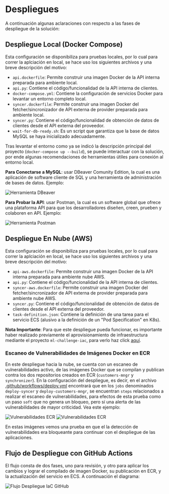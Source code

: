 # Despliegues

A continuación algunas aclaraciones con respecto a las fases de despliegue de la solución:

## Despliegue Local (Docker Compose)

Esta configuración se disponibiliza para pruebas locales, por lo cual para correr la aplciación en local, se hace uso los siguientes archivos y una breve descripción del motivo:

- `api.dockerfile`: Permite construir una imagen Docker de la API interna preparada para ambiente local.
- `api.py`: Contiene el código/funcionalidad de la API interna de clientes.
- `docker-compose.yml`: Contiene la configuración de servicios Docker para levantar un entorno completo local.
- `syncer.dockerfile`: Permite construir una imagen Docker del fetcher/sincronizador de API externa de provider preparada para ambiente local.
- `syncer.py`: Contiene el código/funcionalidad de obtención de datos de clientes desde el API externa del proveedor.
- `wait-for-db-ready.sh`: Es un script que garantiza que la base de datos MySQL se haya inicializado adecuadamente.

Tras levantar el entorno como ya se indicó la descripción principal del proyecto (`docker-compose up --build`), se puede interactuar con la solución, por ende algunas recomendaciones de herramientas útiles para conexión al entorno local.

**Para Conectarse a MySQL**: usar DBeaver Comunity Edition, la cual es una aplicación de software cliente de SQL y una herramienta de administración de bases de datos. Ejemplo:

![Herramienta DBeaver](https://github.com/josdagaro/ml-challenge-customers-mngr/blob/main/docs/dbeaver.png)

**Para Probar la API**: usar Postman, la cual es un software global que ofrece una plataforma API para que los desarrolladores diseñen, creen, prueben y colaboren en API. Ejemplo:

![Herramienta Postman](https://github.com/josdagaro/ml-challenge-customers-mngr/blob/main/docs/postman.png)

## Despliegue En Nube (AWS)

Esta configuración se disponibiliza para pruebas locales, por lo cual para correr la aplciación en local, se hace uso los siguientes archivos y una breve descripción del motivo:

- `api-aws.dockerfile`: Permite construir una imagen Docker de la API interna preparada para ambiente nube AWS.
- `api.py`: Contiene el código/funcionalidad de la API interna de clientes.
- `syncer-aws.dockerfile`: Permite construir una imagen Docker del fetcher/sincronizador de API externa de provider preparada para ambiente nube AWS.
- `syncer.py`: Contiene el código/funcionalidad de obtención de datos de clientes desde el API externa del proveedor.
- `task-definition.json`: Contiene la definición de una tarea para el servicio ECS (alusivo a la definición de un "Pod Specification" en K8s).

**Nota Importante**: Para que este despliegue pueda funcionar, es importante haber realizado previamente el aprovisionamiento de infraestructura mediante el proyecto `ml-challenge-iac`, para verlo haz click [aquí](https://github.com/josdagaro/ml-challenge-iac).

### Escaneo de Vulnerabilidades de Imágenes Docker en ECR

En este despliegue hacia la nube, se cuenta con un escaneo de vulnerabilidades activo, de las imágenes Docker que se compilan y publican contra los dos repositorios creados en ECR (`customers-mngr` y `synchronizer`).
En la configuración del despliegue, es decir, en el archivo [.github/workflows/deploy.yml](https://github.com/josdagaro/ml-challenge-customers-mngr/blob/main/.github/workflows/deploy.yml) encontrará que en los `jobs` denominados `deploy-syncer` y `deploy-customers-mngr`, se encuentran `steps` relacionados a realizar el escaneo de vulnerabilidades, para efectos de esta prueba como un paso `soft` que no genera un bloqueo, pero sí una alerta de las vulnerabilidades de mayor criticidad. Vea este ejemplo:

![Vulnerabilidades ECR](https://github.com/josdagaro/ml-challenge-customers-mngr/blob/main/docs/ecr-scan-0.png)
![Vulnerabilidades ECR](https://github.com/josdagaro/ml-challenge-customers-mngr/blob/main/docs/ecr-scan-1.png)

En estas imágenes vemos una prueba en que el la detección de vulnerabilidades era bloqueante para continuar con el despliegue de las aplicaciones.

## Flujo de Despliegue con GitHub Actions

El flujo consta de dos fases, uno para revisión, y otro para aplicar los cambios y lograr el compilado de imagen Docker, su publicación en ECR, y la actualización del servicio en ECS. A continuación el diagrama:

![Flujo Despliegue IaC GitHub](https://github.com/josdagaro/ml-challenge-customers-mngr/blob/main/docs/ml-challenge-gh-ecs-deployment.drawio.png)
